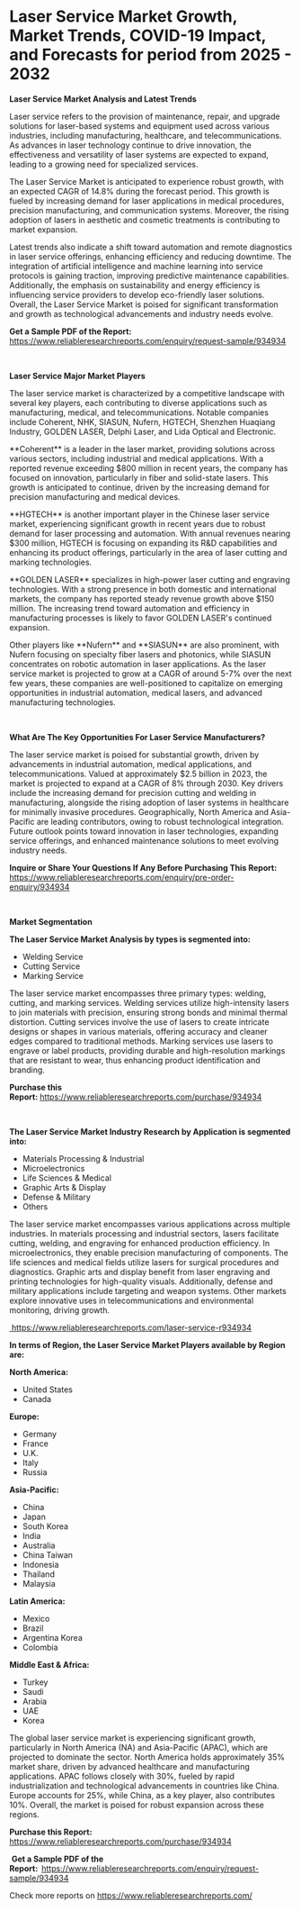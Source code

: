 <p><h1>Laser Service Market Growth, Market Trends, COVID-19 Impact, and Forecasts for period from 2025 - 2032</h1></p><p><strong>Laser Service Market Analysis and Latest Trends</strong></p>
<p><p>Laser service refers to the provision of maintenance, repair, and upgrade solutions for laser-based systems and equipment used across various industries, including manufacturing, healthcare, and telecommunications. As advances in laser technology continue to drive innovation, the effectiveness and versatility of laser systems are expected to expand, leading to a growing need for specialized services.</p><p>The Laser Service Market is anticipated to experience robust growth, with an expected CAGR of 14.8% during the forecast period. This growth is fueled by increasing demand for laser applications in medical procedures, precision manufacturing, and communication systems. Moreover, the rising adoption of lasers in aesthetic and cosmetic treatments is contributing to market expansion. </p><p>Latest trends also indicate a shift toward automation and remote diagnostics in laser service offerings, enhancing efficiency and reducing downtime. The integration of artificial intelligence and machine learning into service protocols is gaining traction, improving predictive maintenance capabilities. Additionally, the emphasis on sustainability and energy efficiency is influencing service providers to develop eco-friendly laser solutions. Overall, the Laser Service Market is poised for significant transformation and growth as technological advancements and industry needs evolve.</p></p>
<p><strong>Get a Sample PDF of the Report:&nbsp;</strong> <a href="https://www.reliableresearchreports.com/enquiry/request-sample/934934?utm_campaign=2098&utm_medium=2&utm_source=Github&utm_content=ia&utm_term=07032025&utm_id=laser-service">https://www.reliableresearchreports.com/enquiry/request-sample/934934</a></p>
<p>&nbsp;</p>
<p><strong>Laser Service Major Market Players</strong></p>
<p><p>The laser service market is characterized by a competitive landscape with several key players, each contributing to diverse applications such as manufacturing, medical, and telecommunications. Notable companies include Coherent, NHK, SIASUN, Nufern, HGTECH, Shenzhen Huaqiang Industry, GOLDEN LASER, Delphi Laser, and Lida Optical and Electronic.</p><p>**Coherent** is a leader in the laser market, providing solutions across various sectors, including industrial and medical applications. With a reported revenue exceeding $800 million in recent years, the company has focused on innovation, particularly in fiber and solid-state lasers. This growth is anticipated to continue, driven by the increasing demand for precision manufacturing and medical devices.</p><p>**HGTECH** is another important player in the Chinese laser service market, experiencing significant growth in recent years due to robust demand for laser processing and automation. With annual revenues nearing $300 million, HGTECH is focusing on expanding its R&D capabilities and enhancing its product offerings, particularly in the area of laser cutting and marking technologies.</p><p>**GOLDEN LASER** specializes in high-power laser cutting and engraving technologies. With a strong presence in both domestic and international markets, the company has reported steady revenue growth above $150 million. The increasing trend toward automation and efficiency in manufacturing processes is likely to favor GOLDEN LASER's continued expansion.</p><p>Other players like **Nufern** and **SIASUN** are also prominent, with Nufern focusing on specialty fiber lasers and photonics, while SIASUN concentrates on robotic automation in laser applications. As the laser service market is projected to grow at a CAGR of around 5-7% over the next few years, these companies are well-positioned to capitalize on emerging opportunities in industrial automation, medical lasers, and advanced manufacturing technologies.</p></p>
<p>&nbsp;</p>
<p><strong>What Are The Key Opportunities For Laser Service Manufacturers?</strong></p>
<p><p>The laser service market is poised for substantial growth, driven by advancements in industrial automation, medical applications, and telecommunications. Valued at approximately $2.5 billion in 2023, the market is projected to expand at a CAGR of 8% through 2030. Key drivers include the increasing demand for precision cutting and welding in manufacturing, alongside the rising adoption of laser systems in healthcare for minimally invasive procedures. Geographically, North America and Asia-Pacific are leading contributors, owing to robust technological integration. Future outlook points toward innovation in laser technologies, expanding service offerings, and enhanced maintenance solutions to meet evolving industry needs.</p></p>
<p><strong>Inquire or Share Your Questions If Any Before Purchasing This Report:</strong> <a href="https://www.reliableresearchreports.com/enquiry/pre-order-enquiry/934934?utm_campaign=2098&utm_medium=2&utm_source=Github&utm_content=ia&utm_term=07032025&utm_id=laser-service">https://www.reliableresearchreports.com/enquiry/pre-order-enquiry/934934</a></p>
<p>&nbsp;</p>
<p><strong>Market Segmentation</strong></p>
<p><strong>The Laser Service Market Analysis by types is segmented into:</strong></p>
<p><ul><li>Welding Service</li><li>Cutting Service</li><li>Marking Service</li></ul></p>
<p><p>The laser service market encompasses three primary types: welding, cutting, and marking services. Welding services utilize high-intensity lasers to join materials with precision, ensuring strong bonds and minimal thermal distortion. Cutting services involve the use of lasers to create intricate designs or shapes in various materials, offering accuracy and cleaner edges compared to traditional methods. Marking services use lasers to engrave or label products, providing durable and high-resolution markings that are resistant to wear, thus enhancing product identification and branding.</p></p>
<p><strong>Purchase this Report:&nbsp;</strong><a href="https://www.reliableresearchreports.com/purchase/934934?utm_campaign=2098&utm_medium=2&utm_source=Github&utm_content=ia&utm_term=07032025&utm_id=laser-service">https://www.reliableresearchreports.com/purchase/934934</a></p>
<p>&nbsp;</p>
<p><strong>The Laser Service Market Industry Research by Application is segmented into:</strong></p>
<p><ul><li>Materials Processing & Industrial</li><li>Microelectronics</li><li>Life Sciences & Medical</li><li>Graphic Arts & Display</li><li>Defense & Military</li><li>Others</li></ul></p>
<p><p>The laser service market encompasses various applications across multiple industries. In materials processing and industrial sectors, lasers facilitate cutting, welding, and engraving for enhanced production efficiency. In microelectronics, they enable precision manufacturing of components. The life sciences and medical fields utilize lasers for surgical procedures and diagnostics. Graphic arts and display benefit from laser engraving and printing technologies for high-quality visuals. Additionally, defense and military applications include targeting and weapon systems. Other markets explore innovative uses in telecommunications and environmental monitoring, driving growth.</p></p>
<p><a href="https://www.reliableresearchreports.com/laser-service-r934934?utm_campaign=2098&utm_medium=2&utm_source=Github&utm_content=ia&utm_term=07032025&utm_id=laser-service">&nbsp;https://www.reliableresearchreports.com/laser-service-r934934</a></p>
<p><strong>In terms of Region, the Laser Service Market Players available by Region are:</strong></p>
<p>
    <p> <strong> North America: </strong>
        <ul>
            <li>United States</li>
            <li>Canada</li>
        </ul>
        </p> 
    <p> <strong> Europe: </strong>
        <ul>
            <li>Germany</li>
            <li>France</li>
            <li>U.K.</li>
            <li>Italy</li>
            <li>Russia</li>
        </ul>
        </p> 
    <p> <strong> Asia-Pacific: </strong>
        <ul>
            <li>China</li>
            <li>Japan</li>
            <li>South Korea</li>
            <li>India</li>
            <li>Australia</li>
            <li>China Taiwan</li>
            <li>Indonesia</li>
            <li>Thailand</li>
            <li>Malaysia</li>
        </ul>
        </p> 
    <p> <strong> Latin America: </strong>
        <ul>
            <li>Mexico</li>
            <li>Brazil</li>
            <li>Argentina Korea</li>
            <li>Colombia</li>
        </ul>
        </p> 
    <p> <strong> Middle East & Africa: </strong>
        <ul>
            <li>Turkey</li>
            <li>Saudi</li>
            <li>Arabia</li>
            <li>UAE</li>
            <li>Korea</li>
        </ul>
    </p>
    </p>
<p><p>The global laser service market is experiencing significant growth, particularly in North America (NA) and Asia-Pacific (APAC), which are projected to dominate the sector. North America holds approximately 35% market share, driven by advanced healthcare and manufacturing applications. APAC follows closely with 30%, fueled by rapid industrialization and technological advancements in countries like China. Europe accounts for 25%, while China, as a key player, also contributes 10%. Overall, the market is poised for robust expansion across these regions.</p></p>
<p><strong>Purchase this Report: </strong><a href="https://www.reliableresearchreports.com/purchase/934934?utm_campaign=2098&utm_medium=2&utm_source=Github&utm_content=ia&utm_term=07032025&utm_id=laser-service">https://www.reliableresearchreports.com/purchase/934934</a></p>
<p>&nbsp;<strong>Get a Sample PDF of the Report:&nbsp;&nbsp;</strong><a href="https://www.reliableresearchreports.com/enquiry/request-sample/934934?utm_campaign=2098&utm_medium=2&utm_source=Github&utm_content=ia&utm_term=07032025&utm_id=laser-service">https://www.reliableresearchreports.com/enquiry/request-sample/934934</a></p>
<p><strong></strong></p>
<p>Check more reports on <a href="https://www.reliableresearchreports.com/?utm_campaign=2098&utm_medium=2&utm_source=Github&utm_content=ia&utm_term=07032025&utm_id=laser-service">https://www.reliableresearchreports.com/</a></p>